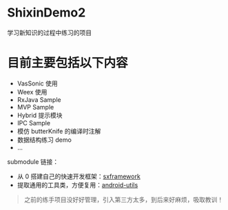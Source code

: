 # ShixinDemo2
学习新知识的过程中练习的项目

# 目前主要包括以下内容

- VasSonic 使用
- Weex 使用
- RxJava Sample
- MVP Sample
- Hybrid 提示模块
- IPC Sample
- 模仿 butterKnife 的编译时注解
- 数据结构练习 demo
- ...

submodule 链接：

- 从 0 搭建自己的快速开发框架：[sxframework](https://github.com/shixinzhang/sxframework)
- 提取通用的工具类，方便复用：[android-utils](https://github.com/shixinzhang/android-utils)


> 之前的练手项目没好好管理，引入第三方太多，到后来好麻烦，吸取教训！

